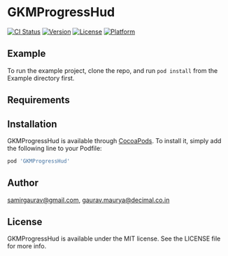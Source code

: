 # GKMProgressHud

[![CI Status](http://img.shields.io/travis/samirgaurav@gmail.com/GKMProgressHud.svg?style=flat)](https://travis-ci.org/samirgaurav@gmail.com/GKMProgressHud)
[![Version](https://img.shields.io/cocoapods/v/GKMProgressHud.svg?style=flat)](http://cocoapods.org/pods/GKMProgressHud)
[![License](https://img.shields.io/cocoapods/l/GKMProgressHud.svg?style=flat)](http://cocoapods.org/pods/GKMProgressHud)
[![Platform](https://img.shields.io/cocoapods/p/GKMProgressHud.svg?style=flat)](http://cocoapods.org/pods/GKMProgressHud)

## Example

To run the example project, clone the repo, and run `pod install` from the Example directory first.

## Requirements

## Installation

GKMProgressHud is available through [CocoaPods](http://cocoapods.org). To install
it, simply add the following line to your Podfile:

```ruby
pod 'GKMProgressHud'
```

## Author

samirgaurav@gmail.com, gaurav.maurya@decimal.co.in

## License

GKMProgressHud is available under the MIT license. See the LICENSE file for more info.
